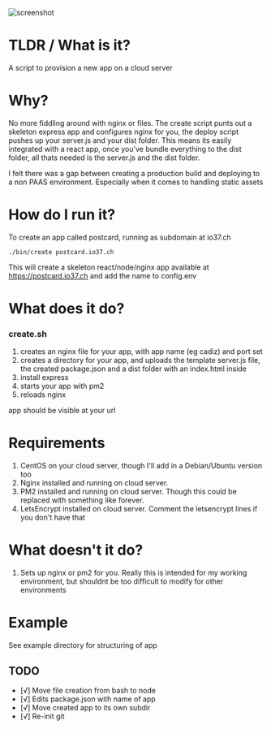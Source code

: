 ![screenshot](https://wf29.io37.cc/public/d4.png)

# TLDR / What is it?

A script to provision a new app on a cloud server

# Why?

No more fiddling around with nginx or files. The create script punts out a skeleton express app and configures nginx for you, the deploy script pushes up your server.js and your dist folder. This means its easily integrated with a react app, once you've bundle everything to the dist folder, all thats needed is the server.js and the dist folder.

I felt there was a gap between creating a production build and deploying to a non PAAS environment. Especially when it comes to handling static assets


# How do I run it?

To create an app called postcard, running as subdomain at io37.ch
```
./bin/create postcard.io37.ch
```

This will create a skeleton react/node/nginx app available at https://postcard.io37.ch and add the name to config.env

# What does it do?

### create.sh

1. creates an nginx file for your app, with app name (eg cadiz) and port set
2. creates a directory for your app, and uploads the template server.js file, the created package.json and a dist folder with an index.html inside
3. install express
4. starts your app with pm2 
5. reloads nginx

app should be visible at your url


# Requirements

1. CentOS on your cloud server, though I'll add in a Debian/Ubuntu version too
2. Nginx installed and running on cloud server. 
3. PM2 installed and running on cloud server. Though this could be replaced with something like forever.
4. LetsEncrypt installed on cloud server. Comment the letsencrypt lines if you don't have that

# What doesn't it do?

1. Sets up nginx or pm2 for you. Really this is intended for my working environment, but shouldnt be too difficult to modify for other environments


# Example

See example directory for structuring of app

## TODO

* [√]  Move file creation from bash to node
* [√]  Edits package.json with name of app
* [√]  Move created app to its own subdir
* [√]  Re-init git
